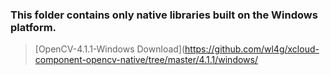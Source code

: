 ### This folder contains only native libraries built on the Windows platform.

> [OpenCV-4.1.1-Windows Download](https://github.com/wl4g/xcloud-component-opencv-native/tree/master/4.1.1/windows/